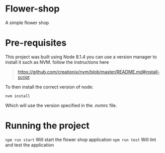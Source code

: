 # Flower-shop
A simple flower shop

# Pre-requisites
This project was built using Node 8.1.4 you can use a version manager to install it 
such as NVM. follow the instructions here
 
> https://github.com/creationix/nvm/blob/master/README.md#install-script

To then install the correct version of node:

`nvm install`

Which will use the version specified in the .nvmrc file. 

# Running the project

`npm run start` Will start the flower shop application
`npm run test` Will lint and test the application

